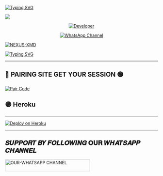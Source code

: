 <a href="https://git.io/typing-svg"><img src="https://readme-typing-svg.demolab.com?font=Black+Ops+One&size=100&pause=1000&color=8A2BE2&center=true&width=1000&height=200&lines=NEXUS-XMD" alt="Typing SVG" /></a>
  </div>
<a><img src='https://res.cloudinary.com/dtjjgiitl/image/upload/q_auto:good,f_auto,fl_progressive/v1752417309/hnucyulxaezfuvvop1cp.jpg'/></a>

<p align="center">
  <a href="https://github.com/nexustech1911/NEXUS-XMD"><img title="Developer" src="https://img.shields.io/badge/Author-NEXUS%20XMD-FF00FF.svg?style=big-square&logo=github" /></a>
</p>

<div align="center">
  
[![WhatsApp Channel](https://img.shields.io/badge/Join-WhatsApp%20Channel-9ACD32?style=big-square&logo=whatsapp)](https://whatsapp.com/channel/0029Vad7YNyJuyA77CtIPX0x)
</div>



<p align='center'>

 <a href="https://github.com/nexustech1911/NEXUS-XMD/fork"><img title="NEXUS-XMD" src="https://img.shields.io/badge/FORK-NEXUS XMD V1-h?color=008000&style=for-the-badge&logo=github"></a>
 

[![Typing SVG](https://readme-typing-svg.herokuapp.com?font=Rockstar-ExtraBold&color=blue&lines=■+■+■+■+■+ℙ𝕃𝔼𝔸𝕊𝔼+𝔽𝕆ℝ𝕂+𝕋ℍ𝔼+ℝ𝔼ℙ𝕆)](https://git.io/typing-svg)




---

## 💙 PAIRING SITE GET YOUR SESSION 🟢

[![Pair Code](https://img.shields.io/badge/Google-Pair%20Code-blue?style=for-the-badge&logo=Google)](https://xmd-nexus-pair.onrender.com)




## 🟣 Heroku
---
[![Deploy on Heroku](https://img.shields.io/badge/-DEPLOY-purple?style=for-the-badge&logo=heroku&logoColor=white)](https://dashboard.heroku.com/new?template=https://github.com/nexustech1911/NEXUS-XMD)






---
## 𝑺𝑼𝑷𝑷𝑶𝑹𝑻 𝑩𝒀 𝑭𝑶𝑳𝑳𝑶𝑾𝑰𝑵𝑮 𝐎𝐔𝐑 𝑾𝑯𝑨𝑻𝑺𝑨𝑷𝑷 𝑪𝑯𝑨𝑵𝑵𝑬𝑳


 <a href="https://whatsapp.com/channel/0029Vad7YNyJuyA77CtIPX0x"><img title="OUR-WHATSAPP CHANNEL" src="https://img.shields.io/badge/OUR-WHATSAPP CHANNEL-h?color=green&style=for-the-badge&logo=whatsapp" width="280" height="38.45"/></a></p>
 
